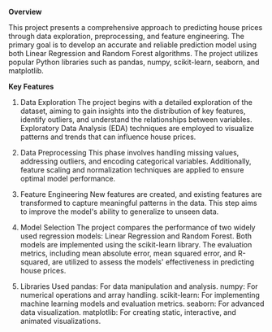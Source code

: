 **Overview**

This project presents a comprehensive approach to predicting house prices through data exploration, preprocessing, and feature engineering. 
The primary goal is to develop an accurate and reliable prediction model using both Linear Regression and Random Forest algorithms.
The project utilizes popular Python libraries such as pandas, numpy, scikit-learn, seaborn, and matplotlib.

**Key Features**
1. Data Exploration
The project begins with a detailed exploration of the dataset, aiming to gain insights into the distribution of key features, identify outliers, and understand the relationships between variables.
Exploratory Data Analysis (EDA) techniques are employed to visualize patterns and trends that can influence house prices.

3. Data Preprocessing
This phase involves handling missing values, addressing outliers, and encoding categorical variables.
Additionally, feature scaling and normalization techniques are applied to ensure optimal model performance.

5. Feature Engineering
New features are created, and existing features are transformed to capture meaningful patterns in the data. This step aims to improve the model's ability to generalize to unseen data.

6. Model Selection
The project compares the performance of two widely used regression models: Linear Regression and Random Forest. Both models are implemented using the scikit-learn library. The evaluation metrics, including mean absolute error, mean squared error, and R-squared, are utilized to assess the models' effectiveness in predicting house prices.

7. Libraries Used
pandas: For data manipulation and analysis.
numpy: For numerical operations and array handling.
scikit-learn: For implementing machine learning models and evaluation metrics.
seaborn: For advanced data visualization.
matplotlib: For creating static, interactive, and animated visualizations.
